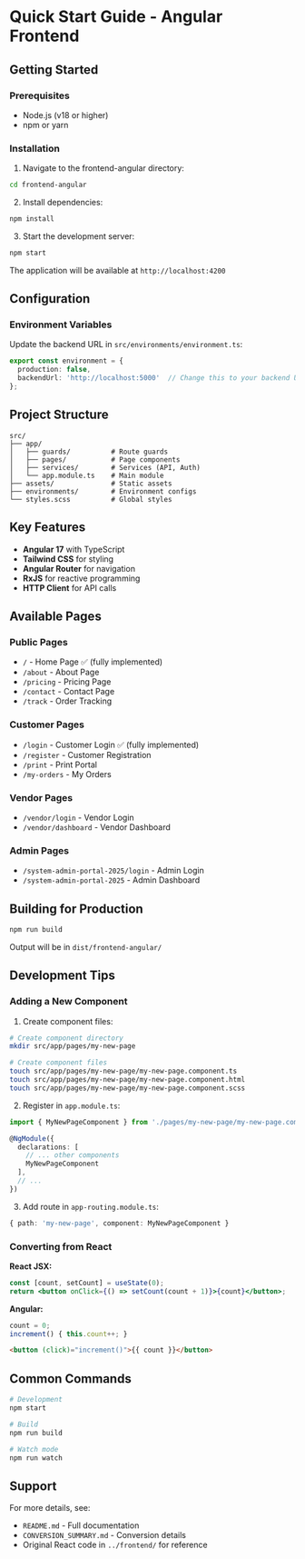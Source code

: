 # Quick Start Guide - Angular Frontend

## Getting Started

### Prerequisites
- Node.js (v18 or higher)
- npm or yarn

### Installation

1. Navigate to the frontend-angular directory:
```bash
cd frontend-angular
```

2. Install dependencies:
```bash
npm install
```

3. Start the development server:
```bash
npm start
```

The application will be available at `http://localhost:4200`

## Configuration

### Environment Variables

Update the backend URL in `src/environments/environment.ts`:
```typescript
export const environment = {
  production: false,
  backendUrl: 'http://localhost:5000'  // Change this to your backend URL
};
```

## Project Structure

```
src/
├── app/
│   ├── guards/          # Route guards
│   ├── pages/           # Page components
│   ├── services/        # Services (API, Auth)
│   └── app.module.ts    # Main module
├── assets/              # Static assets
├── environments/        # Environment configs
└── styles.scss          # Global styles
```

## Key Features

- **Angular 17** with TypeScript
- **Tailwind CSS** for styling
- **Angular Router** for navigation
- **RxJS** for reactive programming
- **HTTP Client** for API calls

## Available Pages

### Public Pages
- `/` - Home Page ✅ (fully implemented)
- `/about` - About Page
- `/pricing` - Pricing Page
- `/contact` - Contact Page
- `/track` - Order Tracking

### Customer Pages
- `/login` - Customer Login ✅ (fully implemented)
- `/register` - Customer Registration
- `/print` - Print Portal
- `/my-orders` - My Orders

### Vendor Pages
- `/vendor/login` - Vendor Login
- `/vendor/dashboard` - Vendor Dashboard

### Admin Pages
- `/system-admin-portal-2025/login` - Admin Login
- `/system-admin-portal-2025` - Admin Dashboard

## Building for Production

```bash
npm run build
```

Output will be in `dist/frontend-angular/`

## Development Tips

### Adding a New Component

1. Create component files:
```bash
# Create component directory
mkdir src/app/pages/my-new-page

# Create component files
touch src/app/pages/my-new-page/my-new-page.component.ts
touch src/app/pages/my-new-page/my-new-page.component.html
touch src/app/pages/my-new-page/my-new-page.component.scss
```

2. Register in `app.module.ts`:
```typescript
import { MyNewPageComponent } from './pages/my-new-page/my-new-page.component';

@NgModule({
  declarations: [
    // ... other components
    MyNewPageComponent
  ],
  // ...
})
```

3. Add route in `app-routing.module.ts`:
```typescript
{ path: 'my-new-page', component: MyNewPageComponent }
```

### Converting from React

**React JSX:**
```jsx
const [count, setCount] = useState(0);
return <button onClick={() => setCount(count + 1)}>{count}</button>;
```

**Angular:**
```typescript
count = 0;
increment() { this.count++; }
```

```html
<button (click)="increment()">{{ count }}</button>
```

## Common Commands

```bash
# Development
npm start

# Build
npm run build

# Watch mode
npm run watch
```

## Support

For more details, see:
- `README.md` - Full documentation
- `CONVERSION_SUMMARY.md` - Conversion details
- Original React code in `../frontend/` for reference
